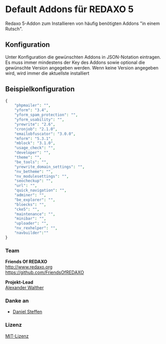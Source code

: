 # Default Addons für REDAXO 5

Redaxo 5-Addon zum Installieren von häufig benötigten Addons "in einem Rutsch".

## Konfiguration

Unter Konfiguration die gewünschten Addons in JSON-Notation eintragen.
Es muss immer mindestens der Key des Addons sowie optional die gewünschte Version angegeben werden. Wenn keine Version angegeben wird, wird immer die aktuellste installiert

## Beispielkonfiguration

```php
{
    "phpmailer": "",
    "yform": "3.4",
    "yform_spam_protection": "",
    "yform_usability": "",
    "yrewrite": "2.6",
    "cronjob": "2.1.0",
    "emailobfuscator": "3.0.0",
    "mform": "5.3.1",
    "mblock": "3.1.0",
    "usage_check": "",
    "developer": "",
    "theme": "",
    "be_tools": "",
    "yrewrite_domain_settings": "",
    "nv_betheme": "",
    "nv_modulesettings": "",
    "seocheckup": "",
    "url": "",
    "quick_navigation": "",
    "adminer": "",
    "be_explorer": "",
    "bloecks": "",
    "cke5": "",
    "maintenance": "",
    "minibar": "",
    "uploader": "",
    "nv_rexhelper": "",
    "navbuilder":""
}
```

### Team

**Friends Of REDAXO**  
<http://www.redaxo.org>  
<https://github.com/FriendsOfREDAXO>

**Projekt-Lead**  
[Alexander Walther](https://github.com/alxndr-w)

### Danke an

- [Daniel Steffen](https://github.com/novinet-git)

### Lizenz

[MIT-Lizenz](https://github.com/FriendsOfREDAXO/pdfout/blob/master/LICENSE.md)
